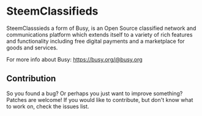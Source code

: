 

# SteemClassifieds 

SteemClasssieds a form of Busy, is an Open Source classified network and communications platform which extends itself to a variety of rich features and functionality including free digital payments and a marketplace for goods and services. 

For more info about Busy: https://busy.org/@busy.org

## Contribution 
So you found a bug? Or perhaps you just want to improve something? Patches are welcome! If you would like to contribute, but don't know what to work on, check the issues list.

